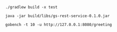 `./gradlew build -x test`

`java -jar build/libs/gs-rest-service-0.1.0.jar`

`gobench -t 10 -u http://127.0.0.1:8080/greeting`
